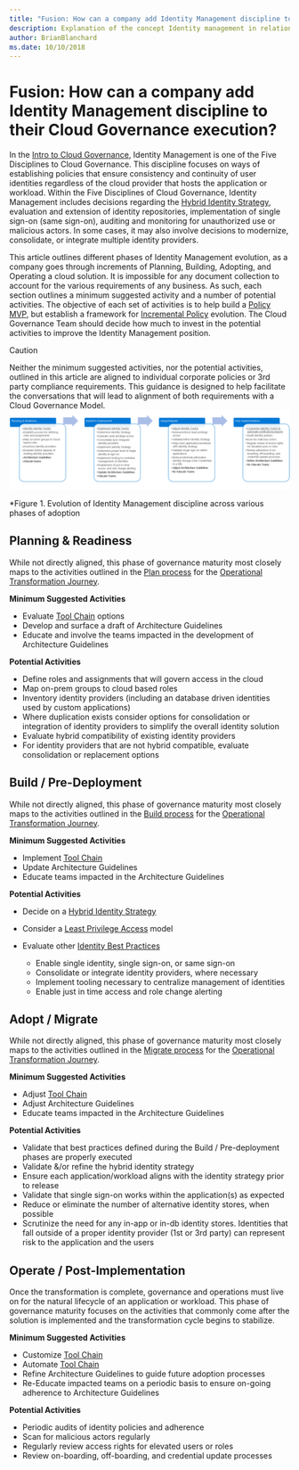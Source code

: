 ```yaml
---
title: "Fusion: How can a company add Identity Management discipline to their Cloud Governance execution?"
description: Explanation of the concept Identity management in relation to cloud governance
author: BrianBlanchard
ms.date: 10/10/2018
---
```


# Fusion: How can a company add Identity Management discipline to their Cloud Governance execution?

In the [Intro to Cloud Governance](../overview.md), Identity Management is one of the Five Disciplines to Cloud Governance. This discipline focuses on ways of establishing policies that ensure consistency and continuity of user identities regardless of the cloud provider that hosts the application or workload. Within the Five Disciplines of Cloud Governance, Identity Management includes decisions regarding the [Hybrid Identity Strategy](../../infrastructure/identity/overview.md), evaluation and extension of identity repositories, implementation of single sign-on (same sign-on), auditing and monitoring for unauthorized use or malicious actors. In some cases, it may also involve decisions to modernize, consolidate, or integrate multiple identity providers.

This article outlines different phases of Identity Management evolution, as a company goes through increments of Planning, Building, Adopting, and Operating a cloud solution. It is impossible for any document collection to account for the various requirements of any business. As such, each section outlines a minimum suggested activity and a number of potential activities. The objective of each set of activities is to help build a [Policy MVP](../policy-compliance/overview.md), but establish a framework for [Incremental Policy](../policy-compliance/overview.md) evolution. The Cloud Governance Team should decide how much to invest in the potential activities to improve the Identity Management position.

> [!CAUTION]
> Neither the minimum suggested activities, nor the potential activities, outlined in this article are aligned to individual corporate policies or 3rd party compliance requirements. This guidance is designed to help facilitate the conversations that will lead to alignment of both requirements with a Cloud Governance Model.
![Evolution of the Identity Management Discipline across various phases of adoption](../../_images/governance-discipline-identity-management.png)

*Figure 1. Evolution of Identity Management discipline across various phases of adoption

## Planning & Readiness

While not directly aligned, this phase of governance maturity most closely maps to the activities outlined in the [Plan process](../../transformation-journeys/operational-transformation/plan.md) for the [Operational Transformation Journey](../../transformation-journeys/operational-transformation/overview.md).

**Minimum Suggested Activities**

* Evaluate [Tool Chain](toolchain.md) options
* Develop and surface a draft of Architecture Guidelines
* Educate and involve the teams impacted in the development of Architecture Guidelines

**Potential Activities**

* Define roles and assignments that will govern access in the cloud
* Map on-prem groups to cloud based roles
* Inventory identity providers (including an database driven identities used by custom applications)
* Where duplication exists consider options for consolidation or integration of identity providers to simplify the overall identity solution
* Evaluate hybrid compatibility of existing identity providers
* For identity providers that are not hybrid compatible, evaluate consolidation or replacement options

## Build / Pre-Deployment

While not directly aligned, this phase of governance maturity most closely maps to the activities outlined in the [Build process](../../transformation-journeys/operational-transformation/build.md) for the [Operational Transformation Journey](../../transformation-journeys/operational-transformation/overview.md).

**Minimum Suggested Activities**

* Implement [Tool Chain](toolchain.md)
* Update Architecture Guidelines
* Educate teams impacted in the Architecture Guidelines

**Potential Activities**

* Decide on a [Hybrid Identity Strategy](../../infrastructure/identity/overview.md)
* Consider a [Least Privilege Access](https://docs.microsoft.com/windows-server/identity/ad-ds/plan/security-best-practices/implementing-least-privilege-administrative-models) model
* Evaluate other [Identity Best Practices](https://docs.microsoft.com/en-us/azure/security/azure-security-identity-management-best-practices)

    * Enable single identity, single sign-on, or same sign-on
    * Consolidate or integrate identity providers, where necessary
    * Implement tooling necessary to centralize management of identities
    * Enable just in time access and role change alerting

## Adopt / Migrate

While not directly aligned, this phase of governance maturity most closely maps to the activities outlined in the [Migrate process](../../transformation-journeys/operational-transformation/migrate.md) for the [Operational Transformation Journey](../../transformation-journeys/operational-transformation/overview.md).

**Minimum Suggested Activities**

* Adjust [Tool Chain](toolchain.md)
* Adjust Architecture Guidelines
* Educate teams impacted in the Architecture Guidelines

**Potential Activities**

* Validate that best practices defined during the Build / Pre-deployment phases are properly executed
* Validate &/or refine the hybrid identity strategy
* Ensure each application/workload aligns with the identity strategy prior to release
* Validate that single sign-on works within the application(s) as expected
* Reduce or eliminate the number of alternative identity stores, when possible
* Scrutinize the need for any in-app or in-db identity stores. Identities that fall outside of a proper identity provider (1st or 3rd party) can represent risk to the application and the users

## Operate / Post-Implementation

Once the transformation is complete, governance and operations must live on for the natural lifecycle of an  application or workload. This phase of governance maturity focuses on the activities that commonly come after the solution is implemented and the transformation cycle begins to stabilize.

**Minimum Suggested Activities**

* Customize [Tool Chain](toolchain.md)
* Automate [Tool Chain](toolchain.md)
* Refine Architecture Guidelines to guide future adoption processes
* Re-Educate impacted teams on a periodic basis to ensure on-going adherence to Architecture Guidelines

**Potential Activities**

* Periodic audits of identity policies and adherence
* Scan for malicious actors regularly
* Regularly review access rights for elevated users or roles
* Review on-boarding, off-boarding, and credential update processes
